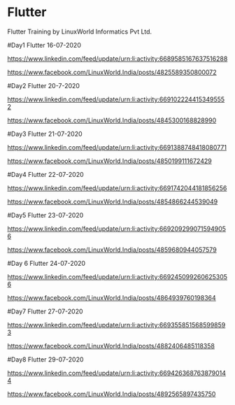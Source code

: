 # Flutter
Flutter Training by LinuxWorld Informatics Pvt Ltd.

#Day1 Flutter
16-07-2020

https://www.linkedin.com/feed/update/urn:li:activity:6689585167637516288

https://www.facebook.com/LinuxWorld.India/posts/4825589350800072




#Day2 Flutter
20-7-2020

https://www.linkedin.com/feed/update/urn:li:activity:6691022244153495552

https://www.facebook.com/LinuxWorld.India/posts/4845300168828990




#Day3 Flutter
21-07-2020

https://www.linkedin.com/feed/update/urn:li:activity:6691388748418080771

https://www.facebook.com/LinuxWorld.India/posts/4850199111672429



#Day4 Flutter
22-07-2020

https://www.linkedin.com/feed/update/urn:li:activity:6691742044181856256

https://www.facebook.com/LinuxWorld.India/posts/4854866244539049




#Day5 Flutter
23-07-2020


https://www.linkedin.com/feed/update/urn:li:activity:6692092990715949056

https://www.facebook.com/LinuxWorld.India/posts/4859680944057579




#Day 6 Flutter
24-07-2020

https://www.linkedin.com/feed/update/urn:li:activity:6692450992606253056

https://www.facebook.com/LinuxWorld.India/posts/4864939760198364




#Day7 Flutter
27-07-2020

https://www.linkedin.com/feed/update/urn:li:activity:6693558515685998593
 
https://www.facebook.com/LinuxWorld.India/posts/4882406485118358




#Day8 Flutter
29-07-2020

https://www.linkedin.com/feed/update/urn:li:activity:6694263687638790144

https://www.facebook.com/LinuxWorld.India/posts/4892565897435750




